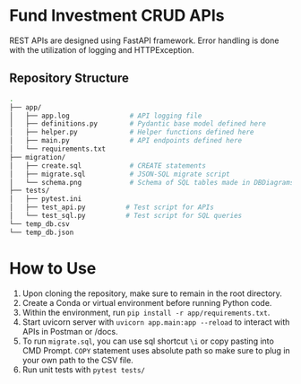 # Fund Investment CRUD APIs

REST APIs are designed using FastAPI framework. Error handling is done with the utilization of logging and HTTPException.

## Repository Structure

```bash
.
├── app/
│   ├── app.log               # API logging file
│   ├── definitions.py        # Pydantic base model defined here
│   ├── helper.py             # Helper functions defined here
│   ├── main.py               # API endpoints defined here
│   └── requirements.txt
├── migration/
│   ├── create.sql            # CREATE statements
│   ├── migrate.sql           # JSON-SQL migrate script
│   └── schema.png            # Schema of SQL tables made in DBDiagrams
├── tests/
│   ├── pytest.ini
│   ├── test_api.py          # Test script for APIs
│   └── test_sql.py          # Test script for SQL queries
└── temp_db.csv
└── temp_db.json
```

# How to Use

1. Upon cloning the repository, make sure to remain in the root directory.
2. Create a Conda or virtual environment before running Python code.
3. Within the environment, run `pip install -r app/requirements.txt`.
4. Start uvicorn server with `uvicorn app.main:app --reload` to interact with APIs in Postman or /docs.
5. To run `migrate.sql`, you can use sql shortcut `\i` or copy pasting into CMD Prompt. `COPY` statement uses absolute path so make sure to plug in your own path to the CSV file.
6. Run unit tests with `pytest tests/`
